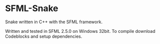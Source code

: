 # SFML-Snake
Snake written in C++ with the SFML framework.

Written and tested in SFML 2.5.0 on Windows 32bit.
To compile download Codeblocks and setup dependencies.
